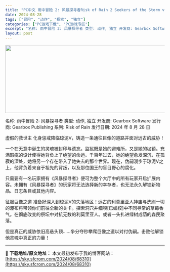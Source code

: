 ```yaml
---
title: "PC中文 雨中冒险 2: 风暴探寻者Risk of Rain 2 Seekers of the Storm v1.3.7 3.8G"
date: 2024-08-28
tags: ["冒险", "动作", "探索", "独立"]
categories: ["PC游戏下载", "PC游戏专区"]
excerpt: "名称: 雨中冒险 2: 风暴探寻者 类型: 动作, 独立 开发商: Gearbox Software 发行商: Gearbox Publishing 系列: Risk of Rain 发行日期: 2024 年 8 月 28 日 虚假的救世主 化身惩戒降临琼泥V，铸造一条通往巨像的道路并面对远古的威胁&hellip;"
layout: post
---
```


<img class="aligncenter size-full wp-image-68311" src="https://sky.sfcrom.com/wp-content/uploads/2024/08/2024082800425455.webp" alt="" width="660" height="215" />

名称: 雨中冒险 2: 风暴探寻者
类型: 动作, 独立
开发商: Gearbox Software
发行商: Gearbox Publishing
系列: Risk of Rain
发行日期: 2024 年 8 月 28 日

虚假的救世主
化身惩戒降临琼泥V，铸造一条通往巨像的道路并面对远古的威胁！

一个在无意中诞生的灵魂被封印与遗忘。监狱既是她的避难所，又是她的枷锁。充满瑕疵的设计使得她背负上了绝望的命运。千百年过去，她的绝望愈发深沉，在孤寂的深处，她将另一个存在带入了她失去的那个世界。现在，伪嗣漫步于琼泥V之上，他背负着来自于祖先的背叛，以及那位国王的盲目野心的腐化。

只需要有一名玩家拥有《风暴探寻者》便可为整个大厅中的所有玩家开启扩展内容。未拥有《风暴探寻者》的玩家将无法选择新的幸存者，也无法永久解锁新物品、日志条目或其他内容。

征服巨像之道
准备好深入到琼泥V的失落地区！远古的利莫里亚人神庙与洗刷一切的瀑布将带领你们前往全新的关卡。探索洞穴并细嗅[已编校]中不同寻常的草莓香气。在彻底改变的祭坛中对抗无数的利莫里亚人。或者一头扎进绿树成荫的森民聚落。

但是真正的威胁依旧高悬头顶……争分夺秒攀爬巨像之道以对付伪嗣。击败他解锁他灵魂中真正的力量！

---
📖 **下载地址/原文地址：** 本文最初发布于我的博客网站：[https://sky.sfcrom.com/2024/08/68310](https://sky.sfcrom.com/2024/08/68310)
